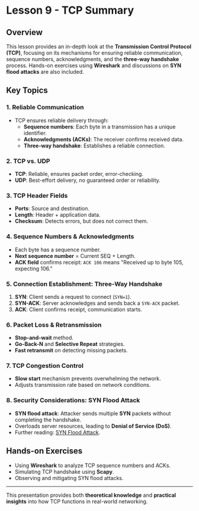 # Lesson 9 - TCP Summary

## Overview
This lesson provides an in-depth look at the **Transmission Control Protocol (TCP)**, focusing on its mechanisms for ensuring reliable communication, sequence numbers, acknowledgments, and the **three-way handshake** process. Hands-on exercises using **Wireshark** and discussions on **SYN flood attacks** are also included.

## Key Topics

### 1. Reliable Communication
- TCP ensures reliable delivery through:
  - **Sequence numbers**: Each byte in a transmission has a unique identifier.
  - **Acknowledgments (ACKs)**: The receiver confirms received data.
  - **Three-way handshake**: Establishes a reliable connection.

### 2. TCP vs. UDP
- **TCP**: Reliable, ensures packet order, error-checking.
- **UDP**: Best-effort delivery, no guaranteed order or reliability.

### 3. TCP Header Fields
- **Ports**: Source and destination.
- **Length**: Header + application data.
- **Checksum**: Detects errors, but does not correct them.

### 4. Sequence Numbers & Acknowledgments
- Each byte has a sequence number.
- **Next sequence number** = Current SEQ + Length.
- **ACK field** confirms receipt: `ACK 106` means "Received up to byte 105, expecting 106."

### 5. Connection Establishment: Three-Way Handshake
1. **SYN**: Client sends a request to connect (`SYN=1`).
2. **SYN-ACK**: Server acknowledges and sends back a `SYN-ACK` packet.
3. **ACK**: Client confirms receipt, communication starts.

### 6. Packet Loss & Retransmission
- **Stop-and-wait** method.
- **Go-Back-N** and **Selective Repeat** strategies.
- **Fast retransmit** on detecting missing packets.

### 7. TCP Congestion Control
- **Slow start** mechanism prevents overwhelming the network.
- Adjusts transmission rate based on network conditions.

### 8. Security Considerations: SYN Flood Attack
- **SYN flood attack**: Attacker sends multiple **SYN** packets without completing the handshake.
- Overloads server resources, leading to **Denial of Service (DoS)**.
- Further reading: [SYN Flood Attack](https://data.cyber.org.il/networks/SYN-Flood.pdf).

## Hands-on Exercises
- Using **Wireshark** to analyze TCP sequence numbers and ACKs.
- Simulating TCP handshake using **Scapy**.
- Observing and mitigating SYN flood attacks.

---

This presentation provides both **theoretical knowledge** and **practical insights** into how TCP functions in real-world networking.
